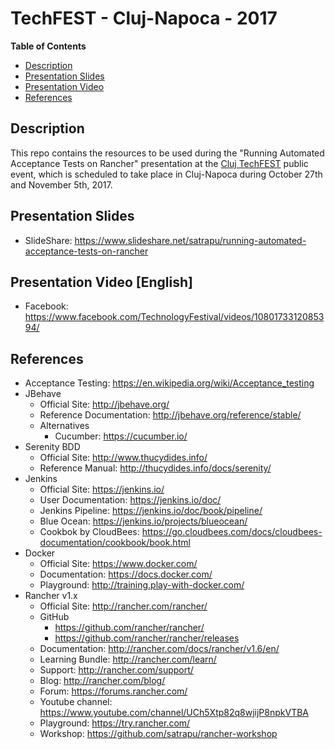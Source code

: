 # TechFEST - Cluj-Napoca - 2017
**Table of Contents**  
- [Description](#description)  
- [Presentation Slides](#slides)  
- [Presentation Video](#video)  
- [References](#references)   

<a name="description">Description</a>
--
This repo contains the resources to be used during the "Running Automated Acceptance Tests on Rancher" presentation at the [Cluj TechFEST](http://cluj.techfest.ro/) public event, which is scheduled to take place in Cluj-Napoca during October 27th and November 5th, 2017.

<a name="slides">Presentation Slides</a>
--
* SlideShare: https://www.slideshare.net/satrapu/running-automated-acceptance-tests-on-rancher

<a name="video">Presentation Video [English]</a>
--
* Facebook: https://www.facebook.com/TechnologyFestival/videos/1080173312085394/

<a name="references">References</a>
--
* Acceptance Testing: https://en.wikipedia.org/wiki/Acceptance_testing
* JBehave
   * Official Site: http://jbehave.org/
   * Reference Documentation: http://jbehave.org/reference/stable/
   * Alternatives
       * Cucumber: https://cucumber.io/
* Serenity BDD
    * Official Site: http://www.thucydides.info/
    * Reference Manual: http://thucydides.info/docs/serenity/
* Jenkins
    * Official Site: https://jenkins.io/
    * User Documentation: https://jenkins.io/doc/
    * Jenkins Pipeline: https://jenkins.io/doc/book/pipeline/
    * Blue Ocean: https://jenkins.io/projects/blueocean/
    * Cookbok by CloudBees: https://go.cloudbees.com/docs/cloudbees-documentation/cookbook/book.html
* Docker
    * Official Site: https://www.docker.com/
    * Documentation: https://docs.docker.com/
    * Playground: http://training.play-with-docker.com/
* Rancher v1.x
   * Official Site: http://rancher.com/rancher/
   * GitHub
       * https://github.com/rancher/rancher/
       * https://github.com/rancher/rancher/releases
   * Documentation: http://rancher.com/docs/rancher/v1.6/en/
   * Learning Bundle: http://rancher.com/learn/
   * Support: http://rancher.com/support/
   * Blog: http://rancher.com/blog/
   * Forum: https://forums.rancher.com/
   * Youtube channel: https://www.youtube.com/channel/UCh5Xtp82q8wjijP8npkVTBA
   * Playground: https://try.rancher.com/
   * Workshop: https://github.com/satrapu/rancher-workshop

